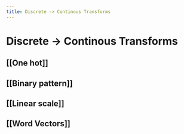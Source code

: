 ```yaml
---
title: Discrete -> Continous Transforms
---
```


# Discrete -> Continous Transforms

## [[One hot]]

## [[Binary pattern]]

## [[Linear scale]]

## [[Word Vectors]]


























